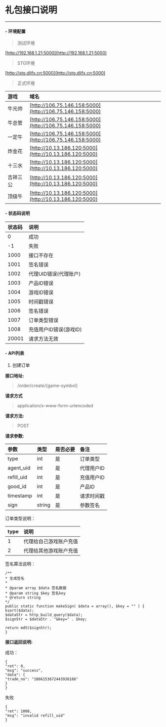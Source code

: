 # 礼包接口说明

---

#### - 环境配置

> 测试环境

[http://192.168.1.21:5000](http://192.168.1.21:5000)

> STG环境

[http://stg.dlifx.cn:5000](http://stg.dlifx.cn:5000)

> 正式环境

| 游戏 | 域名 |
| :--- | :--- |
| 牛元帅 | [http://106.75.146.158:5000](http://106.75.146.158:5000) |
| 牛总管 | [http://106.75.146.158:5000](http://106.75.146.158:5000) |
| 一定牛 | [http://106.75.146.158:5000](http://106.75.146.158:5000) |
| 炸金花 | [http://10.13.186.120:5000](http://10.13.186.120:5000) |
| 十三水 | [http://10.13.186.120:5000](http://10.13.186.120:5000) |
| 吉祥三公 | [http://10.13.186.120:5000](http://10.13.186.120:5000) |
| 顶级牛 | [http://10.13.186.120:5000](http://10.13.186.120:5000) |

#### - 状态码说明

| 状态码 | 说明 |
| :--- | :--- |
| 0 | 成功 |
| -1 | 失败 |
| 1000 | 接口不存在 |
| 1001 | 签名错误 |
| 1002 | 代理UID错误\(代理账户\) |
| 1003 | 产品ID错误 |
| 1004 | 游戏ID错误 |
| 1005 | 时间戳错误 |
| 1006 | 签名错误 |
| 1007 | 订单类型错误 |
| 1008 | 充值用户ID错误\(游戏ID\) |
| 20001 | 请求方法无效 |

#### - API列表

1. 创建订单

**接口地址:**

> /order/create/{game-symbol}

**请求方式**

> application/x-www-form-urlencoded

**请求方法:**

> POST

**请求参数:**

| 参数 | 类型 | 是否必要 | 备注 |
| :--- | :--- | :--- | :--- |
| type | int | 是 | 订单类型 |
| agent\_uid | int | 是 | 代理用户ID |
| refill\_uid | int | 是 | 充值用户ID |
| good\_id | int | 是 | 产品ID |
| timestamp | int | 是 | 请求时间戳 |
| sign | string | 是 | 参数签名 |

订单类型说明：

| type | 说明 |
| :--- | :--- |
| 1 | 代理给自己游戏账户充值 |
| 2 | 代理给其他游戏账户充值 |

签名算法说明：

```
/**
* 生成签名
*
* @param array $data 签名数据
* @param string $key 签名key
* @return string
*/
public static function makeSign( $data = array(), $key = "" ) {
ksort($data);
$dataStr = http_build_query($data);
$signStr = $dataStr . "&key=" . $key;

return md5($signStr);
}
```

**接口返回说明:**

成功：

```
{
"ret": 0,
"msg": "success",
"data": {
"trade_no": "1066153672443938186"
}
}
```

失败

```
{
"ret": 1008,
"msg": "invalid refill_uid"
}
```
